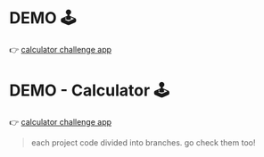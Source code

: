 # DEMO 🕹️

👉 [calculator challenge app](https://calculator-challenge-amrhnshh.netlify.app/)
# DEMO - Calculator 🕹️

👉 [calculator challenge app](https://calculator-challenge-amrhnshh.netlify.app/)

> each project code divided into branches. go check them too!